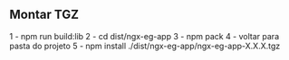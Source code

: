 ## Montar TGZ

1 - npm run build:lib
2 - cd dist/ngx-eg-app
3 - npm pack
4 - voltar para pasta do projeto
5 - npm install ./dist/ngx-eg-app/ngx-eg-app-X.X.X.tgz